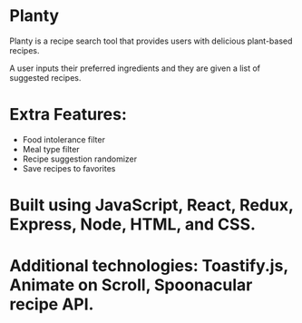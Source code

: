 # Planty

Planty is a recipe search tool that provides users with delicious plant-based recipes. 

A user inputs their preferred ingredients and they are given a list of suggested recipes.

# Extra Features: 
* Food intolerance filter
* Meal type filter
* Recipe suggestion randomizer
* Save recipes to favorites


# Built using JavaScript, React, Redux, Express, Node, HTML, and CSS. 

# Additional technologies: Toastify.js, Animate on Scroll, Spoonacular recipe API. 
